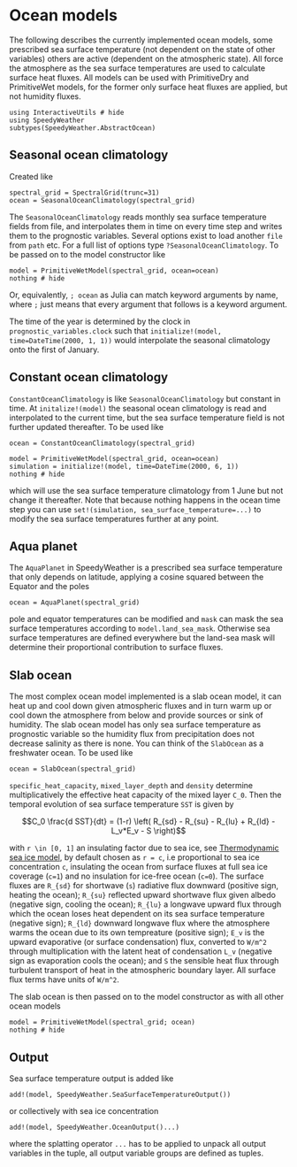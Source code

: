# Ocean models

The following describes the currently implemented ocean models,
some prescribed sea surface temperature (not dependent on the state
of other variables) others are active (dependent on the atmospheric
state). All force the atmosphere as the sea surface temperatures are
used to calculate surface heat fluxes. All models can be used
with PrimitiveDry and PrimitiveWet models, for the former only
surface heat fluxes are applied, but not humidity fluxes.

```@example ocean
using InteractiveUtils # hide
using SpeedyWeather
subtypes(SpeedyWeather.AbstractOcean)
```

## Seasonal ocean climatology

Created like

```@example ocean
spectral_grid = SpectralGrid(trunc=31)
ocean = SeasonalOceanClimatology(spectral_grid)
```

The `SeasonalOceanClimatology` reads monthly sea surface temperature
fields from file, and interpolates them in time on every time step
and writes them to the prognostic variables. Several options
exist to load another `file` from `path` etc. For a full list of
options type `?SeasonalOceanClimatology`. 
To be passed on to the model constructor like

```@example ocean
model = PrimitiveWetModel(spectral_grid, ocean=ocean)
nothing # hide
```

Or, equivalently, `; ocean` as Julia can match keyword arguments by name,
where `;` just means that every argument that follows is a keyword argument.

The time of the year is determined by the clock in `prognostic_variables.clock`
such that `initialize!(model, time=DateTime(2000, 1, 1))` would interpolate
the seasonal climatology onto the first of January.

## Constant ocean climatology

`ConstantOceanClimatology` is like `SeasonalOceanClimatology` but constant in time.
At `initalize!(model)` the seasonal ocean climatology is read and interpolated
to the current time, but the sea surface temperature field is not further updated
thereafter. To be used like

```@example ocean
ocean = ConstantOceanClimatology(spectral_grid)
```

```@example ocean
model = PrimitiveWetModel(spectral_grid, ocean=ocean)
simulation = initialize!(model, time=DateTime(2000, 6, 1))
nothing # hide
```

which will use the sea surface temperature climatology from 1 June but
not change it thereafter. Note that because nothing happens in the ocean time step
you can use `set!(simulation, sea_surface_temperature=...)` to modify the 
sea surface temperatures further at any point.

## Aqua planet

The `AquaPlanet` in SpeedyWeather is a prescribed sea surface temperature
that only depends on latitude, applying a cosine squared between the
Equator and the poles

```@example ocean
ocean = AquaPlanet(spectral_grid)
```

pole and equator temperatures can be modified and `mask` can mask the
sea surface temperatures according to `model.land_sea_mask`. Otherwise
sea surface temperatures are defined everywhere but the land-sea mask
will determine their proportional contribution to surface fluxes.

## Slab ocean

The most complex ocean model implemented is a slab ocean model,
it can heat up and cool down given atmospheric fluxes and in turn
warm up or cool down the atmosphere from below and provide
sources or sink of humidity. The slab ocean model has
only sea surface temperature as prognostic variable so
the humidity flux from precipitation does not decrease
salinity as there is none. You can think of the `SlabOcean`
as a freshwater ocean. To be used like

```@example ocean
ocean = SlabOcean(spectral_grid)
```

`specific_heat_capacity`, `mixed_layer_depth` and `density` determine
multiplicatively the effective heat capacity of the mixed layer
``C_0``. Then the temporal evolution of sea surface temperature ``SST``
is given by


```math
C_0 \frac{d SST}{dt} = (1-r) \left( R_{sd} - R_{su} - R_{lu} + R_{ld} - L_v*E_v - S \right)
```

with ``r \in [0, 1]`` an insulating factor due to sea ice, see [Thermodynamic sea ice model](@ref),
by default chosen as ``r = c``, i.e proportional to sea ice concentration ``c``, insulating
the ocean from surface fluxes at full sea ice coverage (``c=1``) and no insulation for
ice-free ocean (``c=0``). The surface fluxes are ``R_{sd}`` for shortwave (``s``) radiative
flux downward (positive sign, heating the ocean); ``R_{su}`` reflected upward shortwave flux
given albedo (negative sign, cooling the ocean); ``R_{lu}`` a longwave upward flux through
which the ocean loses heat dependent on its sea surface temperature (negative sign);
``R_{ld}`` downward longwave flux where the atmosphere warms the ocean due to its own
tempreature (positive sign); ``E_v`` is the upward evaporative (or surface condensation) flux,
converted to ``W/m^2`` through multiplication with the latent heat of condensation
``L_v`` (negative sign as evaporation cools the ocean); and ``S`` the sensible heat flux
through turbulent transport of heat in the atmospheric boundary layer. All surface flux
terms have units of ``W/m^2``.

The slab ocean is then passed on to the model constructor as with all other
ocean models

```@example ocean
model = PrimitiveWetModel(spectral_grid; ocean)
nothing # hide
```

## Output

Sea surface temperature output is added like

```@example ocean
add!(model, SpeedyWeather.SeaSurfaceTemperatureOutput())
```

or collectively with sea ice concentration

```@example ocean
add!(model, SpeedyWeather.OceanOutput()...)
```

where the splatting operator `...` has to be applied to unpack all output variables in
the tuple, all output variable groups are defined as tuples.